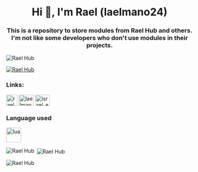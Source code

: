 <h1 align="center">Hi 👋, I'm Rael (laelmano24)</h1>
<h3 align="center">This is a repository to store modules from Rael Hub and others. I'm not like some developers who don't use modules in their projects.</h3>

<p align="left"> <img src="https://komarev.com/ghpvc/?username=raelhub&label=Profile%20views&color=0e75b6&style=flat" alt="Rael Hub" /> </p>

<p align="left"> <a href="https://github.com/ryo-ma/github-profile-trophy"><img src="https://github-profile-trophy.vercel.app/?username=raelhub" alt="Rael Hub" /></a> </p>

<h3 align="left">Links:</h3>
<p align="left">
<a href="https://rael-hub-site.vercel.app/" target="blank"><img align="center" src="https://i.postimg.cc/J03rfLjs/4-Sem-T-tulo-20240804215339.png" alt="raelhub" height="30" width="30" /></a>
<a href="https://youtube.com/@laelmano24?si=4LwnhK9LeGWz635-" target="blank"><img align="center" src="https://raw.githubusercontent.com/rahuldkjain/github-profile-readme-generator/master/src/images/icons/Social/youtube.svg" alt="laelmano24" height="30" width="40" /></a>
<a href="https://instagram.com/israel_eduardo2.0" target="blank"><img align="center" src="https://raw.githubusercontent.com/rahuldkjain/github-profile-readme-generator/master/src/images/icons/Social/instagram.svg" alt="israel_eduardo2.0" height="30" width="40" /></a>
</p>

<h3 align="left">Language used</h3>
<a href="https://www.lua.org/" target="_blank" rel="noreferrer"> <img src="https://upload.wikimedia.org/wikipedia/commons/thumb/c/cf/Lua-Logo.svg/2048px-Lua-Logo.svg.png" alt="lua" width="40" height="40"/> </a>
</p>

<p><img align="left" src="https://github-readme-stats.vercel.app/api/top-langs?username=raelhub&show_icons=true&locale=en&layout=compact" Alt="Rael Hub" /></p>

<p>&nbsp;<img align="center" src="https://github-readme-stats.vercel.app/api?username=raelhub&show_icons=true&locale=en" alt="Rael Hub" /></p>

<p><img align="center" src="https://github-readme-streak-stats.herokuapp.com/?user=raelhub&" alt="Rael Hub" /></p>
